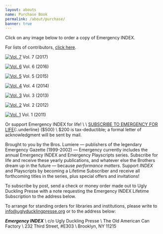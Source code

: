 ```yaml
---
layout: abouts
name: Purchase Book
permalink: /about/purchase/
banner: true
---
```


Click on any image below to order a copy of Emergency INDEX.

For lists of contributors, [click here](/index/contributors).

[![Vol. 7](/assets/img/about/index7_promo_crop.jpg "Vol. 7")](https://uglyducklingpresse.org/publications/emergency-index-an-annual-document-of-performance-practice-vol-7) Vol. 7 (2017)

[![Vol. 6](/assets/img/about/index6_promo_crop.jpg "Vol. 6")](https://uglyducklingpresse.org/publications/emergency-index-an-annual-document-of-performance-practice-vol-6) Vol. 6 (2016)

[![Vol. 5](/assets/img/about/index5_crop.jpg "Vol. 5")](https://uglyducklingpresse.org/publications/emergency-index-an-annual-document-of-performance-practice-vol-5) Vol. 5 (2015)

[![Vol. 4](/assets/img/about/index4_crop.jpg "Vol. 4")](https://uglyducklingpresse.org/publications/emergency-index-an-annual-document-of-performance-practice-vol-4) Vol. 4 (2014)

[![Vol. 3](/assets/img/about/index-vol-3-crop.jpg "Vol. 3")](https://uglyducklingpresse.org/publications/emergency-index-an-annual-document-of-performance-practice-vol-3) Vol. 3 (2013)

[![Vol. 2](/assets/img/about/index2-cover-spd_crop.jpg "Vol. 2")](https://uglyducklingpresse.org/publications/emergency-index-an-annual-document-of-performance-practice-vol-2) Vol. 2 (2012)

[![Vol. 1](/assets/img/about/emergencyindex2011_final-crop.jpg "Vol. 1")](https://uglyducklingpresse.org/publications/emergency-index-an-annual-document-of-performance-practice-vol-1) Vol. 1 (2011)

Or support Emergency INDEX for life! \\
 \\
[SUBSCRIBE TO EMERGENCY FOR LIFE](https://www.uglyducklingpresse.org/subscribe/){:.underline} ($500) \\
$200 is tax-deductible; a formal letter of acknowledgment will be sent by mail.

Brought to you by the Bros. Lumiere — publishers of the legendary Emergency Gazette (1999-2002) — Emergency currently includes the annual Emergency INDEX and Emergency Playscripts series. Subscribe for life and receive these yearly publications, and whatever else the Brothers dream up in the future — because _performance matters_. Support _INDEX_ and Playscripts by becoming a Lifetime Subscriber and receive all forthcoming titles in the series, plus special offers and invitations!

To subscribe by post, send a check or money order made out to Ugly Duckling Presse with a note requesting the Emergency INDEX Lifetime Subscription to the address below.

To arrange for standing orders for libraries and institutions, please write to <info@uglyducklingpresse.org> or to the address below:

_**Emergency INDEX**_ \\
c/o Ugly Duckling Presse \\
The Old American Can Factory \\
232 Third Street, #E303 \\
Brooklyn, NY 11215
